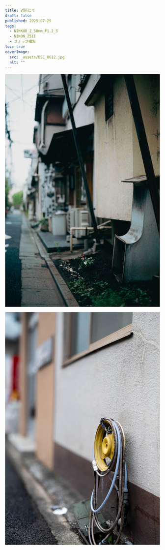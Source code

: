 ```yaml
---
title: 近所にて
draft: false
published: 2025-07-29
tags:
  - NIKKOR_Z_50mm_F1.2_S
  - NIKON_Z5II
  - スナップ撮影
toc: true
coverImage:
  src: _assets/DSC_0612.jpg
  alt: ""
---
```


![](_assets/DSC_0609.jpg)

![](_assets/DSC_0607.jpg)


